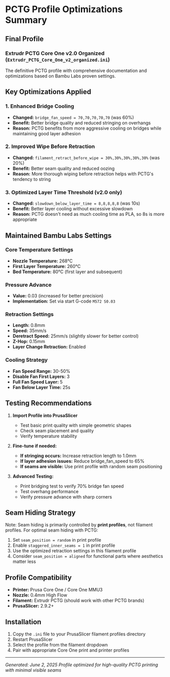 # PCTG Profile Optimizations Summary

## Final Profile

### Extrudr PCTG Core One v2.0 Organized (`Extrudr_PCTG_Core_One_v2_organized.ini`)

The definitive PCTG profile with comprehensive documentation and optimizations based on Bambu Labs proven settings.

## Key Optimizations Applied

### 1. Enhanced Bridge Cooling

- **Changed:** `bridge_fan_speed = 70,70,70,70,70` (was 60%)
- **Benefit:** Better bridge quality and reduced stringing on overhangs
- **Reason:** PCTG benefits from more aggressive cooling on bridges while maintaining good layer adhesion

### 2. Improved Wipe Before Retraction

- **Changed:** `filament_retract_before_wipe = 30%,30%,30%,30%,30%` (was 20%)
- **Benefit:** Better seam quality and reduced oozing
- **Reason:** More thorough wiping before retraction helps with PCTG's tendency to string

### 3. Optimized Layer Time Threshold (v2.0 only)

- **Changed:** `slowdown_below_layer_time = 8,8,8,8,8` (was 10s)
- **Benefit:** Better layer cooling without excessive slowdown
- **Reason:** PCTG doesn't need as much cooling time as PLA, so 8s is more appropriate

## Maintained Bambu Labs Settings

### Core Temperature Settings

- **Nozzle Temperature:** 268°C
- **First Layer Temperature:** 260°C  
- **Bed Temperature:** 80°C (first layer and subsequent)

### Pressure Advance

- **Value:** 0.03 (increased for better precision)
- **Implementation:** Set via start G-code `M572 S0.03`

### Retraction Settings

- **Length:** 0.8mm
- **Speed:** 35mm/s
- **Deretract Speed:** 25mm/s (slightly slower for better control)
- **Z-Hop:** 0.15mm
- **Layer Change Retraction:** Enabled

### Cooling Strategy

- **Fan Speed Range:** 30-50%
- **Disable Fan First Layers:** 3
- **Full Fan Speed Layer:** 5
- **Fan Below Layer Time:** 25s

## Testing Recommendations

1. **Import Profile into PrusaSlicer**
   - Test basic print quality with simple geometric shapes
   - Check seam placement and quality
   - Verify temperature stability

2. **Fine-tune if needed:**
   - **If stringing occurs:** Increase retraction length to 1.0mm
   - **If layer adhesion issues:** Reduce bridge_fan_speed to 65%
   - **If seams are visible:** Use print profile with random seam positioning

3. **Advanced Testing:**
   - Print bridging test to verify 70% bridge fan speed
   - Test overhang performance
   - Verify pressure advance with sharp corners

## Seam Hiding Strategy

Note: Seam hiding is primarily controlled by **print profiles**, not filament profiles. For optimal seam hiding with PCTG:

1. Set `seam_position = random` in print profile
2. Enable `staggered_inner_seams = 1` in print profile  
3. Use the optimized retraction settings in this filament profile
4. Consider `seam_position = aligned` for functional parts where aesthetics matter less

## Profile Compatibility

- **Printer:** Prusa Core One / Core One MMU3
- **Nozzle:** 0.4mm High Flow
- **Filament:** Extrudr PCTG (should work with other PCTG brands)
- **PrusaSlicer:** 2.9.2+

## Installation

1. Copy the `.ini` file to your PrusaSlicer filament profiles directory
2. Restart PrusaSlicer
3. Select the profile from the filament dropdown
4. Pair with appropriate Core One print and printer profiles

---
*Generated: June 2, 2025*
*Profile optimized for high-quality PCTG printing with minimal visible seams*
